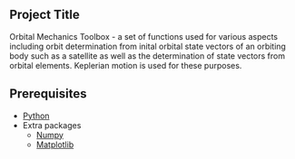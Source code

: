 ## Project Title

Orbital Mechanics Toolbox - a set of functions used for various aspects including orbit determination from inital orbital state vectors of an orbiting body such as a satellite as well as the determination of state vectors from orbital elements. Keplerian motion is used for these purposes. 

## Prerequisites

- [Python](https://www.python.org/downloads/)
- Extra packages 
  - [Numpy](http://www.numpy.org/)
  - [Matplotlib](http://matplotlib.org/)
